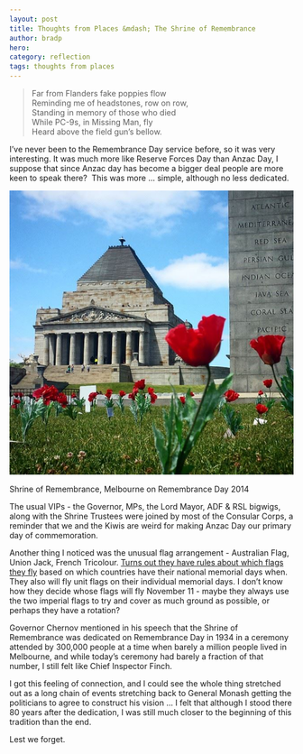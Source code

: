 ```yaml
---
layout: post
title: Thoughts from Places &mdash; The Shrine of Remembrance
author: bradp
hero:
category: reflection
tags: thoughts from places
---
```


>Far from Flanders fake poppies flow  
>Reminding me of headstones, row on row,  
>Standing in memory of those who died  
>While PC-9s, in Missing Man, fly  
>Heard above the field gun’s bellow.

I’ve never been to the Remembrance Day service before, so it was very interesting. It was much more like Reserve Forces Day than Anzac Day, I suppose that since Anzac day has become a bigger deal people are more keen to speak there?  This was more ... simple, although no less dedicated.

<div class="blog-image-right-land">
  <img src="/blog/assets/2014-11/shrine_poppies.jpg" alt="Shrine of Remembrance, Melbourne on Remembrance Day 2014" />
  <p> Shrine of Remembrance, Melbourne on Remembrance Day 2014</p>
</div>

The usual VIPs - the Governor, MPs, the Lord Mayor, ADF &amp; RSL bigwigs, along with the Shrine Trustees were joined by most of the Consular Corps, a reminder that we and the Kiwis are weird for making Anzac Day our primary day of commemoration.

Another thing I noticed was the unusual flag arrangement - Australian Flag, Union Jack, French Tricolour. <a href="http://www.shrine.org.au/Remembrance/Flags-of-Remembrance" target="_blank">Turns out they have rules about which flags they fly</a> based on which countries have their national memorial days when. They also will fly unit flags on their individual memorial days. I don’t know how they decide whose flags will fly November 11 - maybe they always use the two imperial flags to try and cover as much ground as possible, or perhaps they have a rotation?

Governor Chernov mentioned in his speech that the Shrine of Remembrance was dedicated on Remembrance Day in 1934 in a ceremony attended by 300,000 people at a time when barely a million people lived in Melbourne, and while today’s ceremony had barely a fraction of that number, I still felt like Chief Inspector Finch.

I got this feeling of connection, and I could see the whole thing stretched out as a long chain of events stretching back to General Monash getting the politicians to agree to construct his vision ... I felt that although I stood there 80 years after the dedication, I was still much closer to the beginning of this tradition than the end.

Lest we forget.

